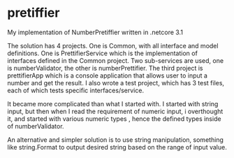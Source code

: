 # pretiffier
My implementation of NumberPretiffier written in .netcore 3.1

The solution has 4 projects. One is Common, with all interface and model definitions. One is PrettifierService which is the implementation of interfaces defined in the Common project. Two sub-services are used, one is numberValidator, the other is numberPrettifier. The third project is prettifierApp which is a console application that allows user to input a number and get the result. I also wrote a test project, which has 3 test files, each of which tests specific interfaces/service.

It became more complicated than what I started with. I started with string input, but then when I read the requirement of numeric input, i overthought it, and started with various numeric types , hence the defined types inside of numberValidator. 

An alternative and simpler solution is to use string manipulation, something like string.Format to output desired string based on the range of input value.
